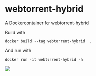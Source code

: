 # webtorrent-hybrid
A Dockercontainer for webtorrent-hybrid


Build with
```
docker build --tag webtorrent-hybrid  .
```

And run with
```
docker run -it webtorrent-hybrid -h
```
[![](https://images.microbadger.com/badges/image/schaurian/webtorrent-hybrid.svg)](https://microbadger.com/images/schaurian/webtorrent-hybrid "Get your own image badge on microbadger.com")
